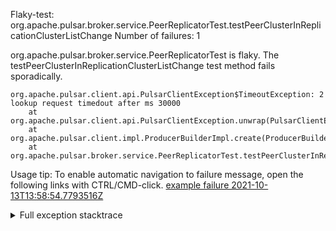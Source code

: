         
Flaky-test: org.apache.pulsar.broker.service.PeerReplicatorTest.testPeerClusterInReplicationClusterListChange
Number of failures: 1

org.apache.pulsar.broker.service.PeerReplicatorTest is flaky. The testPeerClusterInReplicationClusterListChange test method fails sporadically.

```
org.apache.pulsar.client.api.PulsarClientException$TimeoutException: 2 lookup request timedout after ms 30000
	at org.apache.pulsar.client.api.PulsarClientException.unwrap(PulsarClientException.java:916)
	at org.apache.pulsar.client.impl.ProducerBuilderImpl.create(ProducerBuilderImpl.java:94)
	at org.apache.pulsar.broker.service.PeerReplicatorTest.testPeerClusterInReplicationClusterListChange(PeerReplicatorTest.java:215)
```

Usage tip: To enable automatic navigation to failure message, open the following links with CTRL/CMD-click.
[example failure 2021-10-13T13:58:54.7793516Z](https://github.com/apache/pulsar/runs/3883077769?check_suite_focus=true?check_suite_focus=true#step:12:602)


<details>
<summary>Full exception stacktrace</summary>
<code><pre>
org.apache.pulsar.client.api.PulsarClientException$TimeoutException: 2 lookup request timedout after ms 30000
	at org.apache.pulsar.client.api.PulsarClientException.unwrap(PulsarClientException.java:916)
	at org.apache.pulsar.client.impl.ProducerBuilderImpl.create(ProducerBuilderImpl.java:94)
	at org.apache.pulsar.broker.service.PeerReplicatorTest.testPeerClusterInReplicationClusterListChange(PeerReplicatorTest.java:215)
	at sun.reflect.NativeMethodAccessorImpl.invoke0(Native Method)
	at sun.reflect.NativeMethodAccessorImpl.invoke(NativeMethodAccessorImpl.java:62)
	at sun.reflect.DelegatingMethodAccessorImpl.invoke(DelegatingMethodAccessorImpl.java:43)
	at java.lang.reflect.Method.invoke(Method.java:498)
	at org.testng.internal.MethodInvocationHelper.invokeMethod(MethodInvocationHelper.java:132)
	at org.testng.internal.InvokeMethodRunnable.runOne(InvokeMethodRunnable.java:45)
	at org.testng.internal.InvokeMethodRunnable.call(InvokeMethodRunnable.java:73)
	at org.testng.internal.InvokeMethodRunnable.call(InvokeMethodRunnable.java:11)
	at java.util.concurrent.FutureTask.run(FutureTask.java:266)
	at java.util.concurrent.ThreadPoolExecutor.runWorker(ThreadPoolExecutor.java:1149)
	at java.util.concurrent.ThreadPoolExecutor$Worker.run(ThreadPoolExecutor.java:624)
	at java.lang.Thread.run(Thread.java:748)

</pre></code>
</details>

